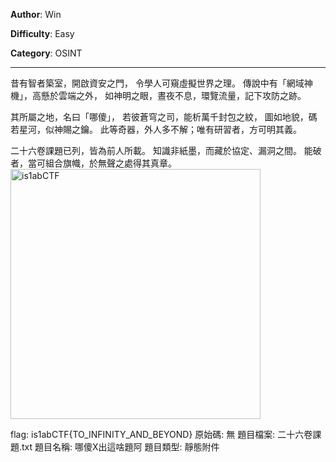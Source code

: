 **Author**: Win

**Difficulty**: Easy

**Category**: OSINT

---

昔有智者築室，開啟資安之門，
令學人可窺虛擬世界之理。
傳說中有「網域神機」，高懸於雲端之外，
如神明之眼，晝夜不息，環覽流量，記下攻防之跡。

其所屬之地，名曰「哪傻」，
若彼蒼穹之司，能析萬千封包之紋，
圖如地貌，碼若星河，似神賜之鑰。
此等奇器，外人多不解；唯有研習者，方可明其義。

二十六卷課題已列，皆為前人所載。
知識非紙墨，而藏於協定、漏洞之間。
能破者，當可組合旗幟，於無聲之處得其真章。
<img src="https://pixhost.to/show/8306/635862226_islabctf.png" alt="is1abCTF" width="400">

flag: is1abCTF{TO_INFINITY_AND_BEYOND}
原始碼: 無 
題目檔案: 二十六卷課題.txt
題目名稱: 哪傻X出這啥題阿
題目類型: 靜態附件
